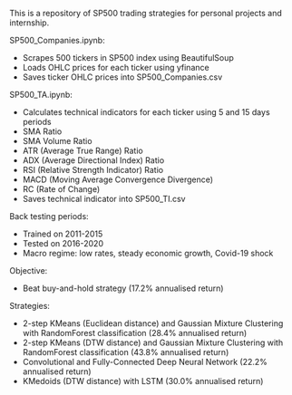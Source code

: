 This is a repository of SP500 trading strategies for personal projects and internship.

SP500_Companies.ipynb:
- Scrapes 500 tickers in SP500 index using BeautifulSoup
- Loads OHLC prices for each ticker using yfinance
- Saves ticker OHLC prices into SP500_Companies.csv

SP500_TA.ipynb:
- Calculates technical indicators for each ticker using 5 and 15 days periods
- SMA Ratio
- SMA Volume Ratio
- ATR (Average True Range) Ratio
- ADX (Average Directional Index) Ratio
- RSI (Relative Strength Indicator) Ratio
- MACD (Moving Average Convergence Divergence)
- RC (Rate of Change)
- Saves technical indicator into SP500_TI.csv

Back testing periods:
- Trained on 2011-2015
- Tested on 2016-2020
- Macro regime: low rates, steady economic growth, Covid-19 shock

Objective:
- Beat buy-and-hold strategy (17.2% annualised return)

Strategies:
- 2-step KMeans (Euclidean distance) and Gaussian Mixture Clustering with RandomForest classification (28.4% annualised return)
- 2-step KMeans (DTW distance) and Gaussian Mixture Clustering with RandomForest classification (43.8% annualised return)
- Convolutional and Fully-Connected Deep Neural Network (22.2% annualised return)
- KMedoids (DTW distance) with LSTM (30.0% annualised return)